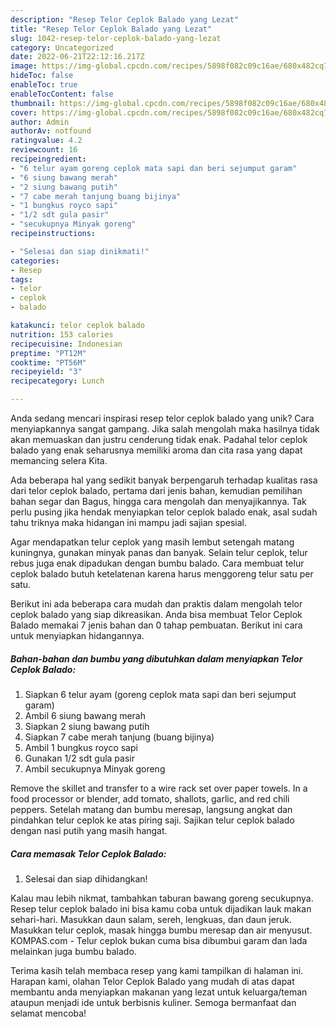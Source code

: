 ```yaml
---
description: "Resep Telor Ceplok Balado yang Lezat"
title: "Resep Telor Ceplok Balado yang Lezat"
slug: 1042-resep-telor-ceplok-balado-yang-lezat
category: Uncategorized
date: 2022-06-21T22:12:16.217Z
image: https://img-global.cpcdn.com/recipes/5898f082c09c16ae/680x482cq70/telor-ceplok-balado-foto-resep-utama.jpg
hideToc: false
enableToc: true
enableTocContent: false
thumbnail: https://img-global.cpcdn.com/recipes/5898f082c09c16ae/680x482cq70/telor-ceplok-balado-foto-resep-utama.jpg
cover: https://img-global.cpcdn.com/recipes/5898f082c09c16ae/680x482cq70/telor-ceplok-balado-foto-resep-utama.jpg
author: Admin
authorAv: notfound
ratingvalue: 4.2
reviewcount: 16
recipeingredient:
- "6 telur ayam goreng ceplok mata sapi dan beri sejumput garam"
- "6 siung bawang merah"
- "2 siung bawang putih"
- "7 cabe merah tanjung buang bijinya"
- "1 bungkus royco sapi"
- "1/2 sdt gula pasir"
- "secukupnya Minyak goreng"
recipeinstructions:

- "Selesai dan siap dinikmati!"
categories:
- Resep
tags:
- telor
- ceplok
- balado

katakunci: telor ceplok balado 
nutrition: 153 calories
recipecuisine: Indonesian
preptime: "PT12M"
cooktime: "PT56M"
recipeyield: "3"
recipecategory: Lunch

---
```





Anda sedang mencari inspirasi resep telor ceplok balado yang unik? Cara menyiapkannya sangat gampang. Jika salah mengolah maka hasilnya tidak akan memuaskan dan justru cenderung tidak enak. Padahal telor ceplok balado yang enak seharusnya memiliki aroma dan cita rasa yang dapat memancing selera Kita.





Ada beberapa hal yang sedikit banyak berpengaruh terhadap kualitas rasa dari telor ceplok balado, pertama dari jenis bahan, kemudian pemilihan bahan segar dan Bagus, hingga cara mengolah dan menyajikannya. Tak perlu pusing jika hendak menyiapkan telor ceplok balado enak,      asal sudah tahu triknya maka hidangan ini mampu jadi sajian spesial.














Agar mendapatkan telur ceplok yang masih lembut setengah matang kuningnya, gunakan minyak panas dan banyak. Selain telur ceplok, telur rebus juga enak dipadukan dengan bumbu balado. Cara membuat telur ceplok balado butuh ketelatenan karena harus menggoreng telur satu per satu.






Berikut ini ada beberapa cara mudah dan praktis dalam mengolah telor ceplok balado yang siap dikreasikan. Anda bisa membuat Telor Ceplok Balado memakai 7 jenis bahan dan 0 tahap pembuatan. Berikut ini cara untuk menyiapkan hidangannya.

<!--inarticleads1-->

##### Bahan-bahan dan bumbu yang dibutuhkan dalam menyiapkan Telor Ceplok Balado:

1. Siapkan 6 telur ayam (goreng ceplok mata sapi dan beri sejumput garam)
1. Ambil 6 siung bawang merah
1. Siapkan 2 siung bawang putih
1. Siapkan 7 cabe merah tanjung (buang bijinya)
1. Ambil 1 bungkus royco sapi
1. Gunakan 1/2 sdt gula pasir
1. Ambil secukupnya Minyak goreng


Remove the skillet and transfer to a wire rack set over paper towels. In a food processor or blender, add tomato, shallots, garlic, and red chili peppers. Setelah matang dan bumbu meresap, langsung angkat dan pindahkan telur ceplok ke atas piring saji. Sajikan telur ceplok balado dengan nasi putih yang masih hangat. 

<!--inarticleads2-->

##### Cara memasak Telor Ceplok Balado:


1. Selesai dan siap dihidangkan!

Kalau mau lebih nikmat, tambahkan taburan bawang goreng secukupnya. Resep telur ceplok balado ini bisa kamu coba untuk dijadikan lauk makan sehari-hari. Masukkan daun salam, sereh, lengkuas, dan daun jeruk. Masukkan telur ceplok, masak hingga bumbu meresap dan air menyusut. KOMPAS.com - Telur ceplok bukan cuma bisa dibumbui garam dan lada melainkan juga bumbu balado. 

Terima kasih telah membaca resep yang kami tampilkan di halaman ini. Harapan kami, olahan Telor Ceplok Balado yang mudah di atas dapat membantu anda menyiapkan makanan yang lezat untuk keluarga/teman ataupun menjadi ide untuk berbisnis kuliner. Semoga bermanfaat dan selamat mencoba!
